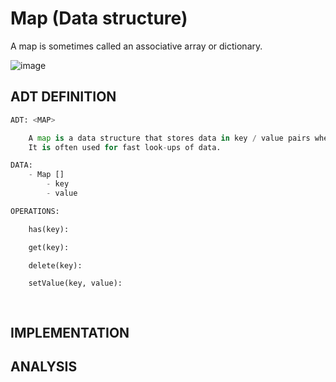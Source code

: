 # Map (Data structure)

A map is sometimes called an associative array or dictionary. 

![image](https://user-images.githubusercontent.com/14041622/48754434-a32e3c80-eccc-11e8-9684-60736c9cac7e.png)


## ADT DEFINITION

```py
ADT: <MAP>

    A map is a data structure that stores data in key / value pairs where every key is unique. 
    It is often used for fast look-ups of data. 

DATA:
    - Map []
        - key
        - value

OPERATIONS:

    has(key):

    get(key):

    delete(key):

    setValue(key, value):

    
```

## IMPLEMENTATION



## ANALYSIS
